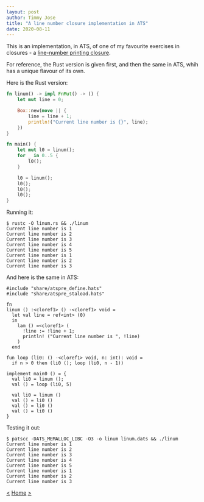 ```yaml
---
layout: post
author: Timmy Jose
title: "A line number closure implementation in ATS"
date: 2020-08-11
---
```


This is an implementation, in ATS, of one of my favourite exercises in closures - a [line-number printing closure](https://z0ltan.wordpress.com/2017/01/25/hoytes-line-number-closure-in-a-few-choice-languages/). 

For reference, the Rust version is given first, and then the same in ATS, whih has a unique flavour of its own.

Here is the Rust version:

```rust
fn linum() -> impl FnMut() -> () {
    let mut line = 0;

    Box::new(move || {
        line = line + 1;
        println!("Current line number is {}", line);
    })
}

fn main() {
    let mut l0 = linum();
    for _ in 0..5 {
        l0();
    }

    l0 = linum();
    l0();
    l0();
    l0();
}
```

Running it:

```
$ rustc -O linum.rs && ./linum
Current line number is 1
Current line number is 2
Current line number is 3
Current line number is 4
Current line number is 5
Current line number is 1
Current line number is 2
Current line number is 3

```

And here is the same in ATS:


```
#include "share/atspre_define.hats"
#include "share/atspre_staload.hats"

fn
linum () :<cloref1> () -<cloref1> void = 
  let val line = ref<int> (0)
  in
    lam () =<cloref1> (
      !line := !line + 1;
      println! ("Current line number is ", !line)
    )
  end

fun loop (li0: () -<cloref1> void, n: int): void = 
  if n > 0 then (li0 (); loop (li0, n - 1))

implement main0 () = {
  val li0 = linum ();
  val () = loop (li0, 5)

  val li0 = linum ()
  val () = li0 ()
  val () = li0 ()
  val () = li0 ()
}
```

Testing it out:

```
$ patscc -DATS_MEMALLOC_LIBC -O3 -o linum linum.dats && ./linum
Current line number is 1
Current line number is 2
Current line number is 3
Current line number is 4
Current line number is 5
Current line number is 1
Current line number is 2
Current line number is 3
```

[<](2020-08-10-mergesort-in-ats)
[Home](/index.html)
[>](2020-08-12-file-copy-in-ats)
